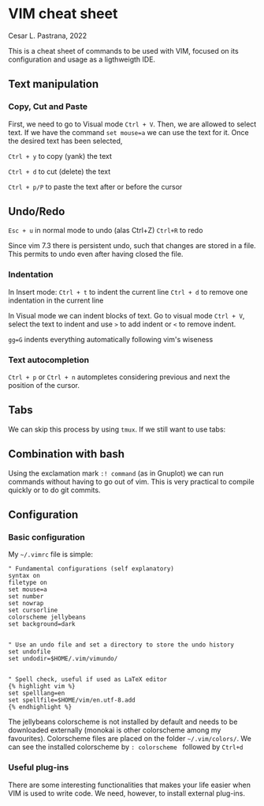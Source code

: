 # VIM cheat sheet

Cesar L. Pastrana, 2022


This is a cheat sheet of commands to be used with VIM, focused on its configuration and usage as a ligthweigth IDE.

## Text manipulation
### Copy, Cut and Paste
First, we need to go to Visual mode `Ctrl + V`. Then, we are allowed to select text. If we have the command `set mouse=a` we can use the text for it. Once the desired text has been selected,

`Ctrl + y` to copy (yank) the text

`Ctrl + d` to cut (delete) the text

`Ctrl + p/P` to paste the text after or before the cursor

## Undo/Redo
`Esc + u` in normal mode to undo (alas Ctrl+Z)
`Ctrl+R` to redo

Since vim 7.3 there is persistent undo, such that changes are stored in a file. This permits to undo even after having closed the file.

### Indentation
In Insert mode:
`Ctrl + t` to indent the current line
`Ctrl + d` to remove one indentation in the current line

In Visual mode we can indent blocks of text. Go to visual mode `Ctrl + V`, select the text to indent and use
`>` to add indent or `<` to remove indent.


`gg=G` indents everything automatically following vim's wiseness 


### Text autocompletion 
`Ctrl + p` or `Ctrl + n` autompletes considering previous and next the position of the cursor.


## Tabs
We can skip this process by using `tmux`. If we still want to use tabs:


## Combination with bash
Using the exclamation mark `:! command` (as in Gnuplot) we can run commands without having to go out of vim. This is very practical to compile quickly or to do git commits.


## Configuration

### Basic configuration
My `~/.vimrc` file is simple:
```
" Fundamental configurations (self explanatory)
syntax on
filetype on 
set mouse=a
set number
set nowrap
set cursorline
colorscheme jellybeans
set background=dark


" Use an undo file and set a directory to store the undo history
set undofile
set undodir=$HOME/.vim/vimundo/


" Spell check, useful if used as LaTeX editor
{% highlight vim %}
set spelllang=en
set spellfile=$HOME/vim/en.utf-8.add
{% endhighlight %}
```

The jellybeans colorscheme is not installed by default and needs to be downloaded externally (monokai is other colorscheme among my favourites). Colorscheme files are placed on the folder `~/.vim/colors/`. We can see the installed colorscheme by `: colorscheme ` followed by `Ctrl+d`

### Useful plug-ins 
There are some interesting functionalities that makes your life easier when VIM is used to write code. We need, however, to install external plug-ins.
